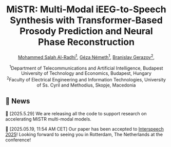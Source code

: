 <!-- # MiSTR: Multi-Modal iEEG-to-Speech Synthesis with Transformer-Based Prosody Prediction and Neural Phase Reconstruction -->


<h1 align="center"><strong>MiSTR: Multi-Modal iEEG-to-Speech Synthesis with Transformer-Based Prosody Prediction and Neural Phase Reconstruction</strong></h1>

<p align="center" style="font-size: 1 em; margin-top: 1em">
<a href="https://malradhi.github.io/" target="_blank">Mohammed Salah Al-Radhi<sup>1</sup></a>,  
<a href="https://scholar.google.ro/citations?user=Qf5PHwoAAAAJ&hl=en/">Géza Németh<sup>1</sup></a>,  
<a href="https://gerazov.github.io/">Branislav Gerazov<sup>2</sup></a>,
</p>

<p align="center">
  <sup>1</sup>Department of Telecommunications and Artificial Intelligence, Budapest University of Technology and Economics, Budapest, Hungary<br>
  <sup>2</sup>Faculty of Electrical Engineering and Information Technologies, University of Ss. Cyril and Methodius, Skopje, Macedonia<br>
</p>

<!-- <div align="center">
  <a href="https://github.com/ZhikangNiu/A-DMA">
    <img src="https://img.shields.io/badge/Python-3.10-brightgreen" alt="Python">
  </a>
  <a href="https://arxiv.org/abs/2505.19595v1">
    <img src="https://img.shields.io/badge/arXiv-2505.19595-b31b1b.svg?logo=arXiv" alt="arXiv">
  </a>
  <a href="https://mm.kaist.ac.kr/projects/A-DMA">
    <img src="https://img.shields.io/badge/GitHub-Demo%20page-orange.svg" alt="Demo">
  </a>
</div
 -->
 
 
## 📜 News
🧠 [2025.5.29] We are releasing all the code to support research on accelerating MiSTR multi-modal models.

🥳 [2025.05.19, 11:54 AM CET] Our paper has been accepted to 
<a href="https://www.interspeech2025.org/home" target="_blank">Interspeech 2025</a>! 
Looking forward to seeing you in Rotterdam, The Netherlands at the conference!


